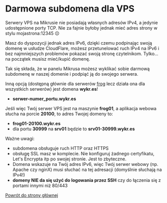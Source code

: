 # Darmowa subdomena dla VPS

Serwery VPS na Mikrusie nie posiadają własnych adresów IPv4, a jedynie udostępnione porty TCP. Nie za fajnie byłoby jednak mieć adres strony w stylu mojastrona:12345 ☹️

Masz do dyspozycji jednak adres IPv6, dzięki czemu podpinając swoją domenę w usłudze CloudFlare, możesz przetunelować ruch IPv4 na IPv6 i bez najmniejszych problemów pokazać swoją stronę czytelnikom. Tylko... na początek musisz mieć/kupić domenę.

Tak się składa, że w panelu Mikrusa możesz wyklikać sobie darmową subdomenę w naszej domenie i podpiąć ją do swojego serwera.

Inną opcją (dostępną głównie dla serwerów [frog](/frog) lecz działa ona dla wszystkich serwerów) jest domena **wykr.es**!
- **serwer-numer_portu.wykr.es**

Jeśli więc Twój serwer VPS jest na maszynie **frog01**, a aplikacja webowa słucha na porcie **20100**, to adres Twojej domeny to:

- **frog01-20100.wykr.es**
- dla portu **30999** na **srv01** będzie to **srv01-30999.wykr.es**

Ważne uwagi:

- subdomena obsługuje ruch HTTP oraz HTTPS
- obsługę SSL masz w komplecie. Nie konfiguruj żadnego certyfikatu, Let's Encrypta itp po swojej stronie. Jest to zbyteczne.
- Domena wskazuje na Twój adres IPv6, więc Twój serwer webowy (np. Apache czy nginX) musi słuchać na tej adresacji (domyślnie słuchają na IPv4!)
- **domeny NIE da się użyć do logowania przez SSH** czy do łączenia się z portami innymi niż 80/443

[Powrót do strony głównej](/)